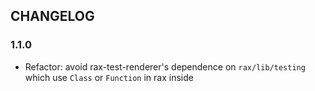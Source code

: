 ## CHANGELOG

### 1.1.0

- Refactor: avoid rax-test-renderer's dependence on `rax/lib/testing` which use `Class` or `Function` in rax inside
